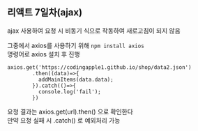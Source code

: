 ## 리액트 7일차(ajax)  

ajax 사용하여 요청 시 비동기 식으로 작동하여 새로고침이 되지 않음  

그중에서 axios를 사용하기 위해
```npm install axios```  
명령어로 axios 설치 후 진행  

```
axios.get('https://codingapple1.github.io/shop/data2.json')
        .then((data)=>{ 
          addMainItems(data.data);
        }).catch(()=>{
          console.log('fail');
        })
```
요청 결과는 axios.get(url).then() 으로 확인한다  
만약 요청 실패 시 .catch() 로 예외처리 가능
